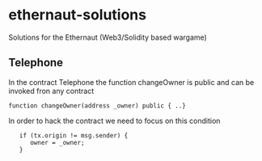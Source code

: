 # ethernaut-solutions
Solutions for the Ethernaut (Web3/Solidity based wargame)


## Telephone
In the contract Telephone the function changeOwner is public and can be invoked fron any contract

```solidity 
function changeOwner(address _owner) public { ..}
```
In order to hack the contract we need to focus on this condition
```solidity 
   if (tx.origin != msg.sender) {
      owner = _owner;
   }
```

